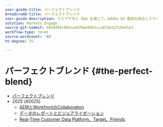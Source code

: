 ```yaml
---
user-guide-title: パーフェクトブレンド
breadcrumb-title: パーフェクトブレンド
user-guide-description: ライブデモと Q&A を通じて、Adobe DX 製品を統合してワークフローを合理化し、効率を高め、よりスマートなビジネス成果を実現する方法を説明します。
solution: Marketo Engage
source-git-commit: bbd4d84c984ca4d78ee9501cca67eb127c9e41e3
workflow-type: tm+mt
source-wordcount: '48'
ht-degree: 2%

---
```



# パーフェクトブレンド {#the-perfect-blend}

+ [パーフェクトブレンド](overview.md)
+ 2025 {#2025}
   + [AEMとWorkfrontのCollaboration](2025/aem-and-workfront.md)
   + [データのレポートとビジュアライゼーション](2025/data-reporting-and-visualization.md)
   + [Real-Time Customer Data Platform、Target、Friends](2025/rtcdp-target.md)
